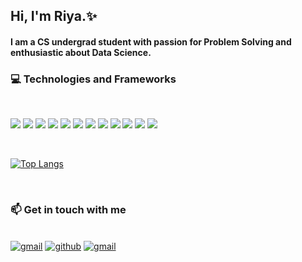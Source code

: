 <h2>Hi, I'm Riya.✨</h2>

#### I am a CS undergrad student with passion for Problem Solving and enthusiastic about Data Science.



### 💻 Technologies and Frameworks 
<br>

[![](https://img.shields.io/badge/Python-3776AB?style=for-the-badge&logo=python&logoColor=white )]()
[![](https://img.shields.io/badge/TensorFlow-FF6f00?style=for-the-badge&logo=Tensorflow&logoColor=white)]()
[![](https://img.shields.io/badge/Keras-D00000?style=for-the-badge&logo=keras&logoColor=white)]()
[![](https://img.shields.io/badge/HTML5-E34F26?style=for-the-badge&logo=html5&logoColor=white)]()
[![](https://img.shields.io/badge/CSS3-1572B6?style=for-the-badge&logo=css3&logoColor=white)]()
[![](https://img.shields.io/badge/Bootstrap-7952B3?style=for-the-badge&logo=Bootstrap&logoColor=white)]()
[![](https://img.shields.io/badge/JavaScript-F7DF1E?style=for-the-badge&logo=javascript&logoColor=black)]()
[![](https://img.shields.io/badge/Django-092E20?style=for-the-badge&logo=django&logoColor=white)]()
[![](https://img.shields.io/badge/Flask-000000?style=for-the-badge&logo=flask&logoColor=white)]()
[![](https://img.shields.io/badge/Java-ED8B00?style=for-the-badge&logo=java&logoColor=white)]()
[![](https://img.shields.io/badge/PostgreSQL-316192?style=for-the-badge&logo=postgresql&logoColor=white)]()
[![](https://img.shields.io/badge/Git-F05032?style=for-the-badge&logo=git&logoColor=white)]()

<br>

<!-- [![Riya's GitHub stats](https://github-readme-stats.vercel.app/api?username=RiyaTasgaonkar&hide=prs&count_private=true&show_icons=true&theme=midnight-purple)](https://github.com/RiyaTasgaonkar/github-readme-stats)-->

[![Top Langs](https://github-readme-stats.vercel.app/api/top-langs/?username=RiyaTasgaonkar&layout=compact&count_private=true&theme=midnight-purple&hide=css)](https://github.com/RiyaTasgaonkar/github-readme-stats)

<br>

### 📫 Get in touch with me 
<br>
<a href="mailto:riyatasgaonkar@gmail.com"><img src="https://img.shields.io/badge/Gmail-D14836?style=for-the-badge&logo=gmail&logoColor=white" alt="gmail"></a>
<a href="https://github.com/RiyaTasgaonkar"><img src="https://img.shields.io/badge/Github-181717?style=for-the-badge&logo=github&logoColor=white" alt="github"></a>
<a href="https://www.linkedin.com/in/riya-tasgaonkar-b85551191/"><img src="https://img.shields.io/badge/LinkedIn-0A66C2?style=for-the-badge&logo=linkedin&logoColor=white" alt="gmail"></a>


